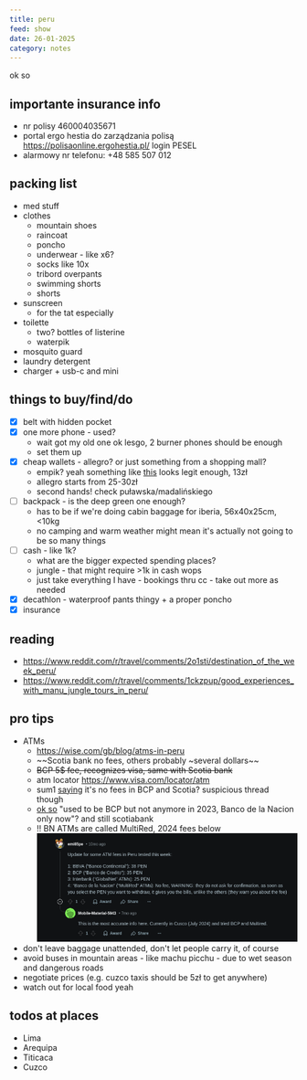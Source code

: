 ```yaml
---
title: peru
feed: show
date: 26-01-2025
category: notes
---
```

ok so
## importante insurance info
- nr polisy 460004035671
- portal ergo hestia do zarządzania polisą https://polisaonline.ergohestia.pl/ login PESEL
- alarmowy nr telefonu: +48 585 507 012
## packing list
- med stuff
- clothes
    - mountain shoes
    - raincoat
    - poncho
    - underwear - like x6?
    - socks like 10x
    - tribord overpants
    - swimming shorts
    - shorts
- sunscreen
    - for the tat especially
- toilette
    - two? bottles of listerine
    - waterpik
- mosquito guard
- laundry detergent
- charger + usb-c and mini
## things to buy/find/do
- [x] belt with hidden pocket
- [x] one more phone - used?
    - wait got my old one ok lesgo, 2 burner phones should be enough
    - set them up
- [x] cheap wallets - allegro? or just something from a shopping mall?
    - empik? yeah something like [this](https://www.empik.com/etui-na-karty-dokumenty-portfel-meski-banknotowka-mlodziezowy-skora-eko,p1445145480,moda-p) looks legit enough, 13zł
    - allegro starts from 25-30zł
    - second hands! check puławska/madalińskiego
- [ ] backpack - is the deep green one enough?
    - has to be if we're doing cabin baggage for iberia, 56x40x25cm, <10kg
    - no camping and warm weather might mean it's actually not going to be so many things
- [ ] cash - like 1k?
    - what are the bigger expected spending places?
    - jungle - that might require >1k in cash wops
    - just take everything I have - bookings thru cc - take out more as needed
- [x] decathlon - waterproof pants thingy + a proper poncho
- [x] insurance
## reading
- https://www.reddit.com/r/travel/comments/2o1sti/destination_of_the_week_peru/
- https://www.reddit.com/r/travel/comments/1ckzpup/good_experiences_with_manu_jungle_tours_in_peru/
## pro tips
- ATMs
    - https://wise.com/gb/blog/atms-in-peru
    - ~~Scotia bank no fees, others probably ~several dollars~~
    - ~~BCP 5$ fee, recognizes visa, same with Scotia bank~~
    - atm locator https://www.visa.com/locator/atm
    - sum1 [saying](https://www.reddit.com/r/PERU/comments/6bpofy/exchanging_currency_best_or_cheapest_atm_fees_as/) it's no fees in BCP and Scotia? suspicious thread though
    - [ok so](https://www.reddit.com/r/PERU/comments/1992szd/insane_atm_fees_in_peru_for_international_cards/) "used to be BCP but not anymore in 2023, Banco de la Nacion only now"? and still scotiabank
    - !! BN ATMs are called MultiRed, 2024 fees below ![sc](/assets/img/peru_atms.png)
- don't leave baggage unattended, don't let people carry it, of course
- avoid buses in mountain areas - like machu picchu - due to wet season and dangerous roads
- negotiate prices (e.g. cuzco taxis should be 5zł to get anywhere)
- watch out for local food yeah
## todos at places
- Lima
- Arequipa
- Titicaca
- Cuzco